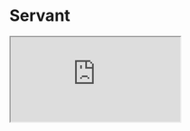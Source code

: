 # Servant

<iframe width=”800” height=”400” src="https://docs.google.com/spreadsheets/d/e/2PACX-1vQ24VNt-dS719_Z5Y0JIKIK3diDGyLY4bGsOTIDQh8L9bZC8XsKZGlwEdVEcCpaQa4ByzBxr7UZaBLO/pubhtml?gid=0&amp;single=true&amp;widget=true&amp;headers=false"></iframe>
